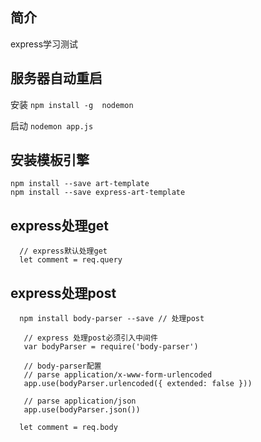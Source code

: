 ## 简介
express学习测试

## 服务器自动重启
安装 `npm install -g  nodemon`

启动 `nodemon app.js`

## 安装模板引擎
```shell
npm install --save art-template
npm install --save express-art-template
```
## express处理get
```node
  // express默认处理get
  let comment = req.query
```

## express处理post
```shell
  npm install body-parser --save // 处理post
```

```node
   // express 处理post必须引入中间件
   var bodyParser = require('body-parser')
   
   // body-parser配置
   // parse application/x-www-form-urlencoded
   app.use(bodyParser.urlencoded({ extended: false }))
   
   // parse application/json
   app.use(bodyParser.json())
   
  let comment = req.body
```
